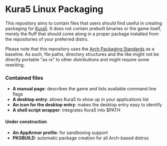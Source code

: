 # Kura5 Linux Packaging

This repository aims to contain files that users should find useful in creating packaging for [Kura5](https://chickenhat.itch.io/kura5-bonds-of-the-undying).
It does not contain prebuilt binaries or the game itself, merely the fluff that should come along in a proper package installed 
from the repositories of your preferred distro.

Please note that this repository uses the [Arch Packaging Standards](https://wiki.archlinux.org/index.php?title=Arch_packaging_standards) as a baseline.
As such, file paths, directory structures and the like might not be directly portable "as-is" to other distributions and might require some rewriting.

### Contained files
- **A manual page**: describes the game and lists available command line flags
- **A desktop entry**: allows Kura5 to show up in your applications list
- **An icon for the desktop entry**: makes the desktop entry easy to identify
- **A shell script wrapper**: integrates Kura5 into $PATH 

#### Under construction
- **An AppArmor profile**: for sandboxing support
- **PKGBUILD**: automatic package creation for all Arch-based distros
